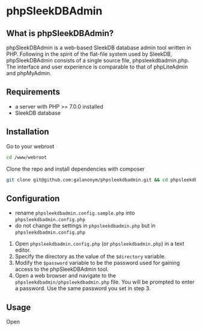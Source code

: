 # phpSleekDBAdmin

## What is phpSleekDBAdmin?

phpSleekDBAdmin is a web-based SleekDB database admin tool written in PHP. Following in the spirit of the flat-file system used by SleekDB, phpSleekDBAdmin consists of a single source file, phpsleekdbadmin.php.  The interface and user experience is comparable to that of phpLiteAdmin and phpMyAdmin.

## Requirements

-   a server with PHP >= 7.0.0 installed
-   SleekDB database

## Installation

Go to your webroot
```bash
cd /www/webroot
```

Clone the repo and install dependencies with composer
```bash
git clone git@github.com:galanonym/phpsleekdbadmin.git && cd phpsleekdbadmin && composer install
```

## Configuration

-   rename `phpsleekdbadmin.config.sample.php` into `phpsleekdbadmin.config.php`
-   do not change the settings in `phpsleekdbadmin.php` but in
    `phpsleekdbadmin.config.php`

1.   Open `phpsleekdbadmin.config.php` (or `phpsleekdbadmin.php`) in
     a text editor.
2.   Specify the directory as the value of the `$directory` variable. 
3.   Modify the `$password` variable to be the password used for gaining access
     to the phpSleekDBAdmin tool.
4.   Open a web browser and navigate to the `phpsleekdbadmin/phpsleekdbadmin.php` file. You will be prompted to enter a password. Use the same password you set in step 3.

## Usage

Open 
